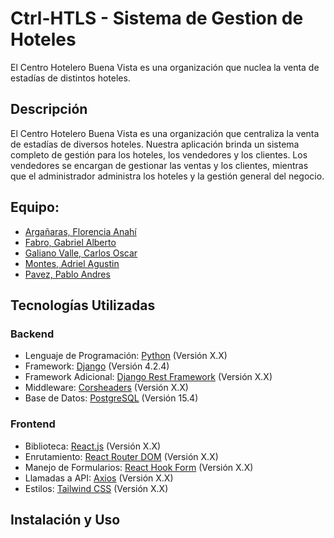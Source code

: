 # Ctrl-HTLS - Sistema de Gestion de Hoteles

El Centro Hotelero Buena Vista es una organización que nuclea la venta de estadías de distintos hoteles.

## Descripción

El Centro Hotelero Buena Vista es una organización que centraliza la venta de estadías de diversos hoteles. Nuestra aplicación brinda un sistema completo de gestión para los hoteles, los vendedores y los clientes. Los vendedores se encargan de gestionar las ventas y los clientes, mientras que el administrador administra los hoteles y la gestión general del negocio.

## Equipo:

- [Argañaras, Florencia Anahí](https://github.com/FlorArg)
- [Fabro, Gabriel Alberto](https://github.com/GabrielFabro)
- [Galiano Valle, Carlos Oscar](https://github.com/Cachi1997)
- [Montes, Adriel Agustin](https://github.com/Adriel-M-A)
- [Pavez, Pablo Andres](https://github.com/pablopavez)

## Tecnologías Utilizadas

### Backend

- Lenguaje de Programación: [Python](https://www.python.org/) (Versión X.X)
- Framework: [Django](https://www.djangoproject.com/) (Versión 4.2.4)
- Framework Adicional: [Django Rest Framework](https://www.django-rest-framework.org/) (Versión X.X)
- Middleware: [Corsheaders](https://github.com/adamchainz/django-cors-headers) (Versión X.X)
- Base de Datos: [PostgreSQL](https://www.postgresql.org/docs/15/index.html) (Versión 15.4)

### Frontend

- Biblioteca: [React.js](https://es.react.dev/) (Versión X.X)
- Enrutamiento: [React Router DOM](https://reactrouter.com/en/main) (Versión X.X)
- Manejo de Formularios: [React Hook Form](https://react-hook-form.com/) (Versión X.X)
- Llamadas a API: [Axios](https://axios-http.com/) (Versión X.X)
- Estilos: [Tailwind CSS](https://tailwindcss.com/) (Versión X.X)

## Instalación y Uso
